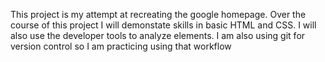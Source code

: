 This project is my attempt at recreating the google homepage.
Over the course of this project I will demonstate skills in basic HTML
and CSS. I will also use the developer tools to analyze elements. I am
also using git for version control so I am practicing using that workflow